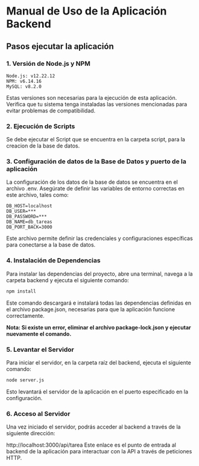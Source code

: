 # Manual de Uso de la Aplicación Backend

## Pasos ejecutar la aplicación

### 1. Versión de Node.js y NPM
````
Node.js: v12.22.12
NPM: v6.14.16
MySQL: v8.2.0
````
Estas versiones son necesarias para la ejecución de esta aplicación. Verifica que tu sistema tenga instaladas las versiones mencionadas para evitar problemas de compatibilidad.

### 2. Ejecución de Scripts
Se debe ejecutar el Script que se encuentra en la carpeta script, para la creacion de la base de datos.

### 3. Configuración de datos de la Base de Datos y puerto de la aplicación
La configuración de los datos de la base de datos se encuentra en el archivo .env. Asegúrate de definir las variables de entorno correctas en este archivo, tales como:

````
DB_HOST=localhost
DB_USER=***
DB_PASSWORD=***
DB_NAME=db_tareas
DB_PORT_BACK=3000
````
Este archivo permite definir las credenciales y configuraciones específicas para conectarse a la base de datos.

### 4. Instalación de Dependencias
Para instalar las dependencias del proyecto, abre una terminal, navega a la carpeta backend y ejecuta el siguiente comando:
````bash
npm install
````
Este comando descargará e instalará todas las dependencias definidas en el archivo package.json, necesarias para que la aplicación funcione correctamente.

**Nota: Si existe un error, eliminar el archivo package-lock.json y ejecutar nuevamente el comando.**
### 5. Levantar el Servidor
Para iniciar el servidor, en la carpeta raíz del backend, ejecuta el siguiente comando:
````bash
node server.js
````
Esto levantará el servidor de la aplicación en el puerto especificado en la configuración.

### 6. Acceso al Servidor
Una vez iniciado el servidor, podrás acceder al backend a través de la siguiente dirección:

http://localhost:3000/api/tarea
Este enlace es el punto de entrada al backend de la aplicación para interactuar con la API a través de peticiones HTTP.